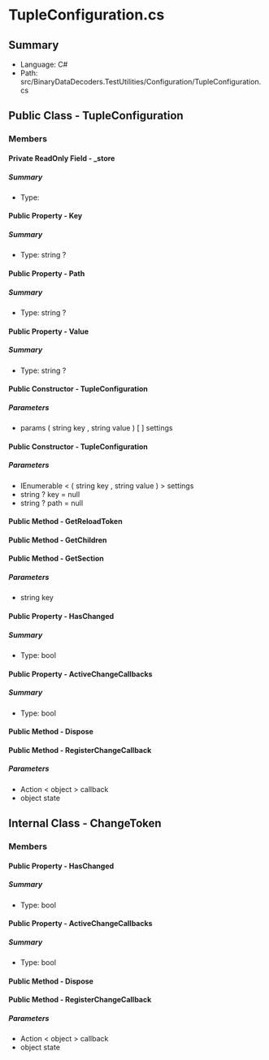 ﻿# TupleConfiguration.cs

## Summary

* Language: C#
* Path: src/BinaryDataDecoders.TestUtilities/Configuration/TupleConfiguration.cs

## Public Class - TupleConfiguration

### Members

#### Private ReadOnly Field - _store

##### Summary

 * Type: 

#### Public Property - Key

##### Summary

 * Type: string ? 

#### Public Property - Path

##### Summary

 * Type: string ? 

#### Public Property - Value

##### Summary

 * Type: string ? 

#### Public Constructor - TupleConfiguration

#####  Parameters

 - params ( string key , string value ) [  ] settings 

#### Public Constructor - TupleConfiguration

#####  Parameters

 - IEnumerable < ( string key , string value ) > settings 
 - string ? key = null 
 - string ? path = null 

#### Public Method - GetReloadToken


#### Public Method - GetChildren


#### Public Method - GetSection

#####  Parameters

 - string key 

#### Public Property - HasChanged

##### Summary

 * Type: bool 

#### Public Property - ActiveChangeCallbacks

##### Summary

 * Type: bool 

#### Public Method - Dispose


#### Public Method - RegisterChangeCallback

#####  Parameters

 - Action < object > callback 
 - object state 

## Internal Class - ChangeToken

### Members

#### Public Property - HasChanged

##### Summary

 * Type: bool 

#### Public Property - ActiveChangeCallbacks

##### Summary

 * Type: bool 

#### Public Method - Dispose


#### Public Method - RegisterChangeCallback

#####  Parameters

 - Action < object > callback 
 - object state 


